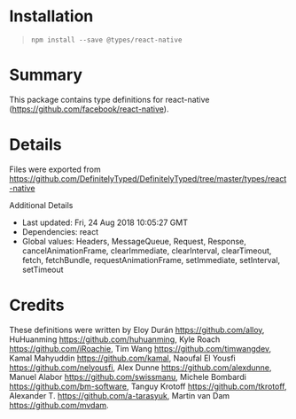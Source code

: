 # Installation
> `npm install --save @types/react-native`

# Summary
This package contains type definitions for react-native (https://github.com/facebook/react-native).

# Details
Files were exported from https://github.com/DefinitelyTyped/DefinitelyTyped/tree/master/types/react-native

Additional Details
 * Last updated: Fri, 24 Aug 2018 10:05:27 GMT
 * Dependencies: react
 * Global values: Headers, MessageQueue, Request, Response, cancelAnimationFrame, clearImmediate, clearInterval, clearTimeout, fetch, fetchBundle, requestAnimationFrame, setImmediate, setInterval, setTimeout

# Credits
These definitions were written by Eloy Durán <https://github.com/alloy>, HuHuanming <https://github.com/huhuanming>, Kyle Roach <https://github.com/iRoachie>, Tim Wang <https://github.com/timwangdev>, Kamal Mahyuddin <https://github.com/kamal>, Naoufal El Yousfi <https://github.com/nelyousfi>, Alex Dunne <https://github.com/alexdunne>, Manuel Alabor <https://github.com/swissmanu>, Michele Bombardi <https://github.com/bm-software>, Tanguy Krotoff <https://github.com/tkrotoff>, Alexander T. <https://github.com/a-tarasyuk>, Martin van Dam <https://github.com/mvdam>.
